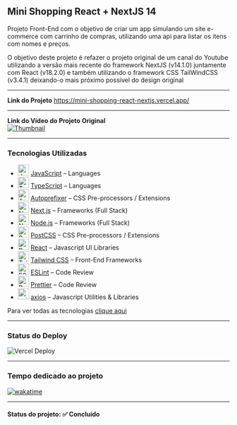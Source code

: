 <h2>Mini Shopping React + NextJS 14</h2>

<p>Projeto Front-End com o objetivo de criar um app simulando um site e-commerce com carrinho de compras, utilizando uma api para listar os itens com nomes e preços.</p>

<p>O objetivo deste projeto é refazer o projeto original de um canal do Youtube utilizando a versão mais recente do framework NextJS (v14.1.0) juntamente com React (v18.2.0) e também utilizando o framework CSS TailWindCSS (v3.4.1) deixando-o mais próximo possível do design original</p>

<hr>

<strong>Link do Projeto</strong> <a href="https://mini-shopping-react-nextjs.vercel.app/" target="_blank">https://mini-shopping-react-nextjs.vercel.app/</a>

<hr>

<strong>Link do Vídeo do Projeto Original</strong>
<br>
[![Thumbnail](https://img.youtube.com/vi/F-3cvd10zHE/0.jpg)](https://www.youtube.com/watch?v=F-3cvd10zHE)

<hr>

<h3>Tecnologias Utilizadas</h3>

- <img width='25' height='25' src='https://img.stackshare.io/service/1209/javascript.jpeg' alt='JavaScript'/> [JavaScript](https://developer.mozilla.org/en-US/docs/Web/JavaScript) – Languages
- <img width='25' height='25' src='https://img.stackshare.io/service/1612/bynNY5dJ.jpg' alt='TypeScript'/> [TypeScript](http://www.typescriptlang.org) – Languages
- <img width='25' height='25' src='https://img.stackshare.io/service/2202/72d087642cfce6fef6f2dabec5bf49e8_400x400.png' alt='Autoprefixer'/> [Autoprefixer](https://github.com/postcss/autoprefixer) – CSS Pre-processors / Extensions
- <img width='25' height='25' src='https://img.stackshare.io/service/5936/nextjs.png' alt='Next.js'/> [Next.js](https://nextjs.org/) – Frameworks (Full Stack)
- <img width='25' height='25' src='https://img.stackshare.io/service/1011/n1JRsFeB_400x400.png' alt='Node.js'/> [Node.js](http://nodejs.org/) – Frameworks (Full Stack)
- <img width='25' height='25' src='https://img.stackshare.io/service/3339/rlFcjEdI.png' alt='PostCSS'/> [PostCSS](https://github.com/postcss/postcss) – CSS Pre-processors / Extensions
- <img width='25' height='25' src='https://img.stackshare.io/service/1020/OYIaJ1KK.png' alt='React'/> [React](https://reactjs.org/) – Javascript UI Libraries
- <img width='25' height='25' src='https://img.stackshare.io/service/8158/default_660b7c41c3ba489cb581eec89c04655404258c19.png' alt='Tailwind CSS'/> [Tailwind CSS](https://tailwindcss.com) – Front-End Frameworks
- <img width='25' height='25' src='https://img.stackshare.io/service/3337/Q4L7Jncy.jpg' alt='ESLint'/> [ESLint](http://eslint.org/) – Code Review
- <img width='25' height='25' src='https://img.stackshare.io/service/7035/default_66f265943abed56bcdbfca1c866a4261b1fbb063.jpg' alt='Prettier'/> [Prettier](https://prettier.io/) – Code Review
- <img width='25' height='25' src='https://img.stackshare.io/no-img-open-source.png' alt='axios'/> [axios](https://github.com/mzabriskie/axios) – Javascript Utilities & Libraries

Para ver todas as tecnologias [clique aqui](/techstack.md)

<hr>

<h3>Status do Deploy</h3>

![Vercel Deploy](https://therealsujitk-vercel-badge.vercel.app/?app=mini-shopping-react-nextjs&style=for-the-badge)

<hr>

<h3>Tempo dedicado ao projeto</h3>

<p>
  <a href="https://wakatime.com/badge/github/EdiJunior88/Mini_Shopping">
    <img src="https://wakatime.com/badge/github/EdiJunior88/Mini_Shopping.svg" alt="wakatime">
  </a>
</p>

<hr>

<h4><b>Status do projeto:</b> ✅ Concluído</h4>
